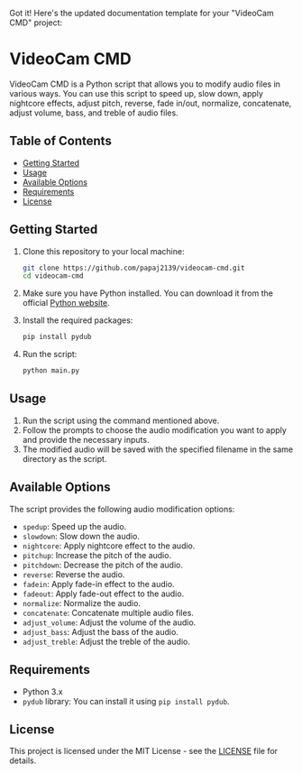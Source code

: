 Got it! Here's the updated documentation template for your "VideoCam CMD" project:



# VideoCam CMD

VideoCam CMD is a Python script that allows you to modify audio files in various ways. You can use this script to speed up, slow down, apply nightcore effects, adjust pitch, reverse, fade in/out, normalize, concatenate, adjust volume, bass, and treble of audio files.

## Table of Contents

- [Getting Started](#getting-started)
- [Usage](#usage)
- [Available Options](#available-options)
- [Requirements](#requirements)
- [License](#license)

## Getting Started

1. Clone this repository to your local machine:

   ```sh
   git clone https://github.com/papaj2139/videocam-cmd.git
   cd videocam-cmd
   ```

2. Make sure you have Python installed. You can download it from the official [Python website](https://www.python.org/downloads/).

3. Install the required packages:

   ```sh
   pip install pydub
   ```

4. Run the script:

   ```sh
   python main.py
   ```

## Usage

1. Run the script using the command mentioned above.
2. Follow the prompts to choose the audio modification you want to apply and provide the necessary inputs.
3. The modified audio will be saved with the specified filename in the same directory as the script.

## Available Options

The script provides the following audio modification options:

- `spedup`: Speed up the audio.
- `slowdown`: Slow down the audio.
- `nightcore`: Apply nightcore effect to the audio.
- `pitchup`: Increase the pitch of the audio.
- `pitchdown`: Decrease the pitch of the audio.
- `reverse`: Reverse the audio.
- `fadein`: Apply fade-in effect to the audio.
- `fadeout`: Apply fade-out effect to the audio.
- `normalize`: Normalize the audio.
- `concatenate`: Concatenate multiple audio files.
- `adjust_volume`: Adjust the volume of the audio.
- `adjust_bass`: Adjust the bass of the audio.
- `adjust_treble`: Adjust the treble of the audio.

## Requirements

- Python 3.x
- `pydub` library: You can install it using `pip install pydub`.

## License

This project is licensed under the MIT License - see the [LICENSE](LICENSE) file for details.

